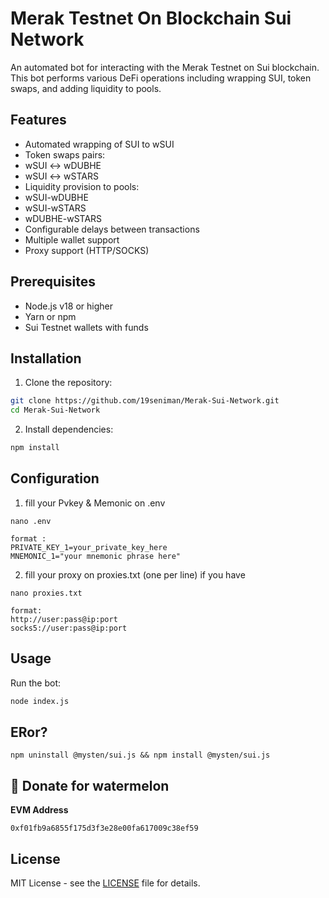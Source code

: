 # Merak Testnet On Blockchain Sui Network

An automated bot for interacting with the Merak Testnet on Sui blockchain. This bot performs various DeFi operations including wrapping SUI, token swaps, and adding liquidity to pools.

## Features

-  Automated wrapping of SUI to wSUI
-  Token swaps  pairs:
  - wSUI ↔ wDUBHE
  - wSUI ↔ wSTARS
-  Liquidity provision to pools:
  - wSUI-wDUBHE
  - wSUI-wSTARS
  - wDUBHE-wSTARS
-  Configurable delays between transactions
-  Multiple wallet support
-  Proxy support (HTTP/SOCKS)

## Prerequisites

- Node.js v18 or higher
- Yarn or npm
- Sui Testnet wallets with funds

## Installation

1. Clone the repository:
```bash
git clone https://github.com/19seniman/Merak-Sui-Network.git
cd Merak-Sui-Network
```

2. Install dependencies:
```bash
npm install
```

## Configuration

1. fill your Pvkey & Memonic on .env
```
nano .env

format :
PRIVATE_KEY_1=your_private_key_here
MNEMONIC_1="your mnemonic phrase here"
```

2. fill your proxy on proxies.txt (one per line) if you have
```
nano proxies.txt

format:
http://user:pass@ip:port
socks5://user:pass@ip:port
```
## Usage

Run the bot:
```bash
node index.js
```

## ERor?
```
npm uninstall @mysten/sui.js && npm install @mysten/sui.js
```

##  🍉 Donate for  watermelon

**EVM Address**  
```
0xf01fb9a6855f175d3f3e28e00fa617009c38ef59
```



## License

 MIT License - see the [LICENSE](LICENSE) file for details.
